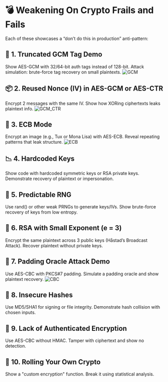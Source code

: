 # 💣 Weakening On Crypto Frails and Fails 

Each of these showcases a “don’t do this in production” anti-pattern:

## 🔐 1. Truncated GCM Tag Demo
Show AES-GCM with 32/64-bit auth tags instead of 128-bit.
Attack simulation: brute-force tag recovery on small plaintexts.
![GCM](GCM)

## 📦 2. Reused Nonce (IV) in AES-GCM or AES-CTR
Encrypt 2 messages with the same IV.
Show how XORing ciphertexts leaks plaintext info.
![GCM_CTR](GCM_CTR)

## 🔁 3. ECB Mode
Encrypt an image (e.g., Tux or Mona Lisa) with AES-ECB.
Reveal repeating patterns that leak structure.
![ECB](ECB)

## 📉 4. Hardcoded Keys
Show code with hardcoded symmetric keys or RSA private keys.
Demonstrate recovery of plaintext or impersonation.

## 📅 5. Predictable RNG
Use rand() or other weak PRNGs to generate keys/IVs.
Show brute-force recovery of keys from low entropy.

## 🧱 6. RSA with Small Exponent (e = 3)
Encrypt the same plaintext across 3 public keys (Håstad’s Broadcast Attack).
Recover plaintext without private keys.

## 🧮 7. Padding Oracle Attack Demo
Use AES-CBC with PKCS#7 padding.
Simulate a padding oracle and show plaintext recovery.
![CBC](CBC)

## 💬 8. Insecure Hashes
Use MD5/SHA1 for signing or file integrity.
Demonstrate hash collision with chosen inputs.

## 🛑 9. Lack of Authenticated Encryption
Use AES-CBC without HMAC.
Tamper with ciphertext and show no detection.

## 🔄 10. Rolling Your Own Crypto
Show a "custom encryption" function.
Break it using statistical analysis.

